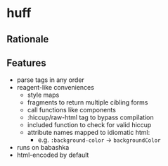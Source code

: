 # huff

## Rationale

## Features

- parse tags in any order
- reagent-like conveniences
  - style maps
  - fragments to return multiple cibling forms
  - call functions like components
   - :hiccup/raw-html tag to bypass compilation
  - included function to check for valid hiccup
  - attribute names mapped to idiomatic html:
    - e.g. `:background-color` -> `backgroundColor`
- runs on babashka
- html-encoded by default

